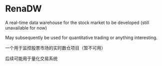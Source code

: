 # RenaDW
A real-time data warehouse for the stock market to be developed (still unavailable for now)

May subsequently be used for quantitative trading or anything interesting.

一个用于监控股票市场的实时数仓项目（暂不可用）

后续可能用于量化交易系统
